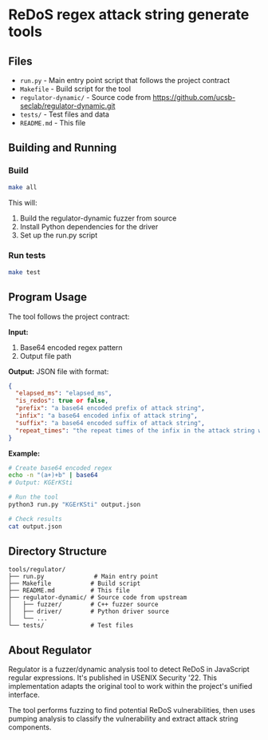 # ReDoS regex attack string generate tools

## Files
- `run.py` - Main entry point script that follows the project contract
- `Makefile` - Build script for the tool
- `regulator-dynamic/` - Source code from https://github.com/ucsb-seclab/regulator-dynamic.git
- `tests/` - Test files and data
- `README.md` - This file

## Building and Running
### Build
```bash
make all
```
This will:
1. Build the regulator-dynamic fuzzer from source
2. Install Python dependencies for the driver
3. Set up the run.py script

### Run tests
```bash
make test
```

## Program Usage
The tool follows the project contract:

**Input:**
1. Base64 encoded regex pattern
2. Output file path

**Output:**
JSON file with format:
```json
{
  "elapsed_ms": "elapsed_ms",
  "is_redos": true or false,
  "prefix": "a base64 encoded prefix of attack string",
  "infix": "a base64 encoded infix of attack string", 
  "suffix": "a base64 encoded suffix of attack string",
  "repeat_times": "the repeat times of the infix in the attack string which recommended by the tool"
}
```

**Example:**
```bash
# Create base64 encoded regex
echo -n "(a+)+b" | base64
# Output: KGErKSti

# Run the tool
python3 run.py "KGErKSti" output.json

# Check results
cat output.json
```

## Directory Structure
```
tools/regulator/
├── run.py              # Main entry point
├── Makefile           # Build script
├── README.md          # This file
├── regulator-dynamic/ # Source code from upstream
│   ├── fuzzer/        # C++ fuzzer source
│   ├── driver/        # Python driver source
│   └── ...
└── tests/             # Test files
```

## About Regulator
Regulator is a fuzzer/dynamic analysis tool to detect ReDoS in JavaScript regular expressions. It's published in USENIX Security '22. This implementation adapts the original tool to work within the project's unified interface.

The tool performs fuzzing to find potential ReDoS vulnerabilities, then uses pumping analysis to classify the vulnerability and extract attack string components. 